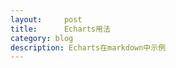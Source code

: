 ```yaml
---
layout:     post
title:      Echarts用法
category: blog
description: Echarts在markdown中示例
---
```


<body>
    <!-- 为ECharts准备一个具备大小（宽高）的Dom -->
    <div id="main" style="width: 600px;height:400px;"></div>
    <script type="text/javascript">
        // 基于准备好的dom，初始化echarts实例
        var myChart = echarts.init(document.getElementById('main'));

        // 指定图表的配置项和数据
        var option = {
            title: {
                text: 'ECharts 入门示例'
            },
            tooltip: {},
            legend: {
                data:['销量']
            },
            xAxis: {
                data: ["衬衫","羊毛衫","雪纺衫","裤子","高跟鞋","袜子"]
            },
            yAxis: {},
            series: [{
                name: '销量',
                type: 'bar',
                data: [5, 20, 36, 10, 10, 20]
            }]
        };

        // 使用刚指定的配置项和数据显示图表。
        myChart.setOption(option);
    </script>
    
    
   <div id="main1" style="width: 600px;height:400px;"></div>
    <script type="text/javascript"> 
       var myChart = echarts.init(document.getElementById('main1'));
       var dataAll = [
        [
            [10.0, 8.04],
            [8.0, 6.95],
            [13.0, 7.58],
            [9.0, 8.81],
            [11.0, 8.33],
            [14.0, 9.96],
            [6.0, 7.24],
            [4.0, 4.26],
            [12.0, 10.84],
            [7.0, 4.82],
            [5.0, 5.68]
        ],
        [
            [10.0, 9.14],
            [8.0, 8.14],
            [13.0, 8.74],
            [9.0, 8.77],
            [11.0, 9.26],
            [14.0, 8.10],
            [6.0, 6.13],
            [4.0, 3.10],
            [12.0, 9.13],
            [7.0, 7.26],
            [5.0, 4.74]
        ],
        [
            [10.0, 7.46],
            [8.0, 6.77],
            [13.0, 12.74],
            [9.0, 7.11],
            [11.0, 7.81],
            [14.0, 8.84],
            [6.0, 6.08],
            [4.0, 5.39],
            [12.0, 8.15],
            [7.0, 6.42],
            [5.0, 5.73]
        ]
    ];

    var markLineOpt = {
        animation: false,
        label: {
            normal: {
                formatter: 'y = 0.5 * x + 3',
                textStyle: {
                    align: 'right'
                }
            }
        },
        lineStyle: {
            normal: {
                type: 'solid'
            }
        },
        tooltip: {
            formatter: 'y = 0.5 * x + 3'
        },
        data: [[{
            coord: [0, 2],
            symbol: 'none'
        }, {
            coord: [20, 13],
            symbol: 'none'
        }]]
    };

    option = {
        title: {
            text: 'Anscombe\'s quartet',
            x: 'center',
            y: 0
        },
        grid: [
            {x: '7%', y: '7%', width: '38%', height: '38%'},
            {x2: '7%', y: '7%', width: '38%', height: '38%'},
            {x: '7%', y2: '7%', width: '38%', height: '38%'},
            {x2: '7%', y2: '7%', width: '38%', height: '38%'}
        ],
        tooltip: {
            formatter: 'Group {a}: ({c})'
        },
        xAxis: [
            {gridIndex: 0, min: 0, max: 20},
            {gridIndex: 1, min: 0, max: 20},
            {gridIndex: 2, min: 0, max: 20}
        ],
        yAxis: [
            {gridIndex: 0, min: 0, max: 15},
            {gridIndex: 1, min: 0, max: 15},
            {gridIndex: 2, min: 0, max: 15}
        ],
        series: [
            {
                name: 'I',
                type: 'scatter',
                xAxisIndex: 0,
                yAxisIndex: 0,
                data: dataAll[0],
                markLine: markLineOpt
            },
            {
                name: 'II',
                type: 'scatter',
                xAxisIndex: 1,
                yAxisIndex: 1,
                data: dataAll[1],
                markLine: markLineOpt
            },
            {
                name: 'III',
                type: 'scatter',
                xAxisIndex: 2,
                yAxisIndex: 2,
                data: dataAll[2],
                markLine: markLineOpt
            }
        ]
    };
     myChart.setOption(option);
    </script>
</body>
